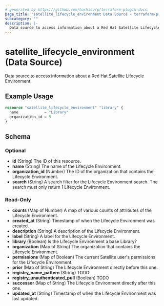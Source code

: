 ```yaml
---
# generated by https://github.com/hashicorp/terraform-plugin-docs
page_title: "satellite_lifecycle_environment Data Source - terraform-provider-satellite"
subcategory: ""
description: |-
  Data source to access information about a Red Hat Satellite Lifecycle Environment.
---
```


# satellite_lifecycle_environment (Data Source)

Data source to access information about a Red Hat Satellite Lifecycle Environment.

## Example Usage

```terraform
resource "satellite_lifecycle_environment" "library" {
  name            = "Library"
  organization_id = 5
}
```

<!-- schema generated by tfplugindocs -->
## Schema

### Optional

- **id** (String) The ID of this resource.
- **name** (String) The name of the Lifecycle Environment.
- **organization_id** (Number) The ID of the organization that contains the Lifecycle Environment.
- **search** (String) A search filter for the Lifecycle Environment search. The search must only return 1 Lifecycle Environment.

### Read-Only

- **counts** (Map of Number) A map of various counts of attributes of the Lifecycle Environment.
- **created_at** (String) Timestamp of when the Lifecycle Environment was created.
- **description** (String) A description of the Lifecycle Environment.
- **label** (String) A label for the Lifecycle Environment.
- **library** (Boolean) Is the Lifecycle Environment a base Library?
- **organization** (Map of String) The organization that contains the Lifecycle Environment.
- **permissions** (Map of Boolean) The current Satellite user's permissions for the Lifecycle Environment.
- **prior** (Map of String) The Lifecycle Environment directly before this one.
- **registry_name_pattern** (String) TODO
- **registry_unauthenticated_pull** (Boolean) TODO
- **successor** (Map of String) The Lifecycle Environment directly after this one.
- **updated_at** (String) Timestamp of when the Lifecycle Environment was last updated.


